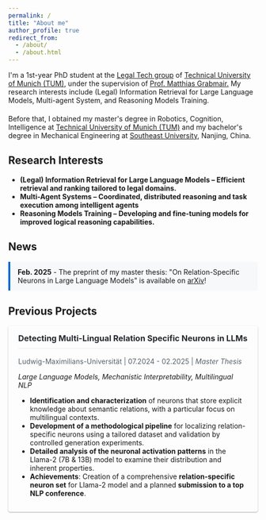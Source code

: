 ```yaml
---
permalink: /
title: "About me"
author_profile: true
redirect_from: 
  - /about/
  - /about.html
---
```


<div style="margin-bottom: 20px;">
  I'm a 1st-year PhD student at the <a href="https://www.cs.cit.tum.de/lt/tum-legal-tech-working-group/">Legal Tech group</a> of <a href="https://www.cit.tum.de/cit/startseite/">Technical University of Munich (TUM)</a>, under the supervision of <a href="https://www.cs.cit.tum.de/lt/team/matthias-grabmair/">Prof. Matthias Grabmair.</a> My research interests include
  (Legal) Information Retrieval for Large Language Models, Multi-agent System, and Reasoning Models Training.
</div>

<div style="margin-bottom: 20px;">
  Before that, I obtained my master's degree in Robotics, Cognition, Intelligence at <a href="https://www.cit.tum.de/cit/startseite/">Technical University of Munich (TUM)</a> and my bachelor's degree in Mechanical Engineering at <a href="https://www.seu.edu.cn/english/">Southeast University</a>, Nanjing, China.
</div>

## <i class="fas fa-flask" style="color: #0366d6;"></i> Research Interests

<ul style="margin-bottom: 20px;">
  <li><strong>(Legal) Information Retrieval for Large Language Models – Efficient retrieval and ranking tailored to legal domains.</strong></li>
  <li><strong>Multi-Agent Systems – Coordinated, distributed reasoning and task execution among intelligent agents</strong></li>
  <li><strong>Reasoning Models Training – Developing and fine-tuning models for improved logical reasoning capabilities.</strong></li>
</ul>

## <i class="fas fa-newspaper" style="color: #0366d6;"></i> News

<div style="background-color: #f6f8fa; border-left: 4px solid #0366d6; padding: 12px 15px; margin-bottom: 20px;">
  <strong>Feb. 2025</strong> - The preprint of my master thesis: "On Relation-Specific Neurons in Large Language Models" is available on <a href="https://arxiv.org/abs/2502.17355">arXiv</a>!
</div>

## <i class="fas fa-project-diagram" style="color: #0366d6;"></i> Previous Projects

<div style="border-radius: 4px; padding: 15px 20px; margin-bottom: 25px; box-shadow: 0 1px 3px rgba(0,0,0,0.12), 0 1px 2px rgba(0,0,0,0.24);">
  <h3 style="margin-top: 0; color: #24292e; border-bottom: 1px solid #eaecef; padding-bottom: 10px;">Detecting Multi-Lingual Relation Specific Neurons in LLMs</h3>
  <p style="color: #586069; margin-top: 0;"><i class="fas fa-university"></i> Ludwig-Maximilians-Universität | <i class="fas fa-calendar-alt"></i> 07.2024 - 02.2025 | <em>Master Thesis</em></p>
  
  <p><em>Large Language Models, Mechanistic Interpretability, Multilingual NLP</em></p>
  
  <ul>
    <li><strong>Identification and characterization</strong> of neurons that store explicit knowledge about semantic relations, with a particular focus on multilingual contexts.</li>
    <li><strong>Development of a methodological pipeline</strong> for localizing relation-specific neurons using a tailored dataset and validation by controlled generation experiments.</li>
    <li><strong>Detailed analysis of the neuronal activation patterns</strong> in the Llama-2 (7B & 13B) model to examine their distribution and inherent properties.</li>
    <li><strong>Achievements</strong>: Creation of a comprehensive <strong>relation-specific neuron set</strong> for Llama-2 model and a planned <strong>submission to a top NLP conference</strong>.</li>
  </ul>
</div>

